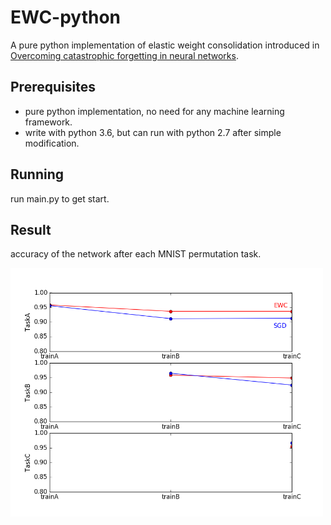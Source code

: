 # EWC-python
A pure python implementation of elastic weight consolidation introduced in [Overcoming catastrophic forgetting in neural networks](https://arxiv.org/abs/1612.00796).
## Prerequisites
* pure python implementation, no need for any machine learning framework.
* write with python 3.6, but can run with python 2.7 after simple modification.
## Running
run main.py to get start.
## Result
accuracy of the network after each MNIST permutation task. 

<img src="https://github.com/dufengtong/EWC-python/blob/master/result.png" width="500">

